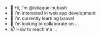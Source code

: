 - 👋 Hi, I’m @istiaque-nuhash
- 👀 I’m interested in web app development
- 🌱 I’m currently learning laravel
- 💞️ I’m looking to collaborate on ...
- 📫 How to reach me ...

<!---
istiaque-nuhash/istiaque-nuhash is a ✨ special ✨ repository because its `README.md` (this file) appears on your GitHub profile.
You can click the Preview link to take a look at your changes.
--->
